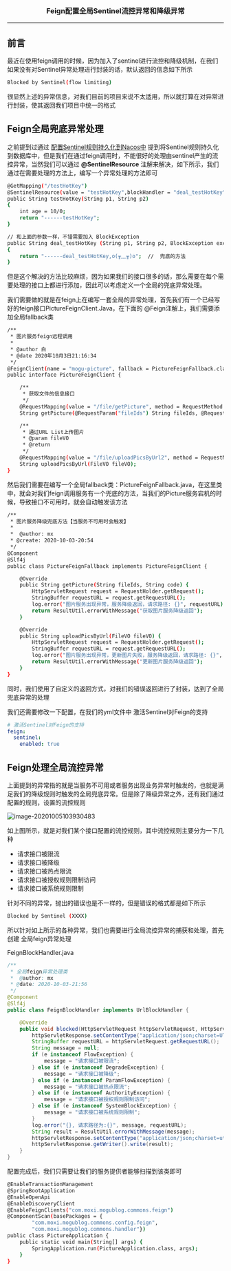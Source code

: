 ### <center>Feign配置全局Sentinel流控异常和降级异常
***
## 前言

最近在使用feign调用的时候，因为加入了sentinel进行流控和降级机制，在我们如果没有对Sentinel异常处理进行封装的话，默认返回的信息如下所示

```bash
Blocked by Sentinel(flow limiting)
```

很显然上述的异常信息，对我们目前的项目来说不太适用，所以就打算在对异常进行封装，使其返回我们项目中统一的格式

## Feign全局兜底异常处理

之前提到过通过 [配置Sentinel规则持久化到Nacos中](http://www.moguit.cn/#/info?blogUid=6473a200c9986f45af2ae9f12534ec93) 提到将Sentinel规则持久化到数据库中，但是我们在通过feign调用时，不能很好的处理由sentinel产生的流控异常，当然我们可以通过 **@SentinelResource** 注解来解决，如下所示，我们通过在需要处理的方法上，编写一个异常处理的方法即可

```bash
@GetMapping("/testHotKey")
@SentinelResource(value = "testHotKey",blockHandler = "deal_testHotKey")
public String testHotKey(String p1, String p2)
{
    int age = 10/0;
    return "------testHotKey";
}

// 和上面的参数一样，不错需要加入 BlockException
public String deal_testHotKey (String p1, String p2, BlockException exception)
{
	return "------deal_testHotKey,o(╥﹏╥)o";  //  兜底的方法
}
```

但是这个解决的方法比较麻烦，因为如果我们的接口很多的话，那么需要在每个需要处理的接口上都进行添加，因此可以考虑定义一个全局的兜底异常处理。

我们需要做的就是在feign上在编写一套全局的异常处理，首先我们有一个已经写好的feign接口PictureFeignClient.Java，在下面的 @Feign注解上，我们需要添加全局fallback类

```bash
/**
 * 图片服务feign远程调用
 *
 * @author 白
 * @date 2020年10月3日21:16:34
 */
@FeignClient(name = "mogu-picture", fallback = PictureFeignFallback.class)
public interface PictureFeignClient {

    /**
     * 获取文件的信息接口
     */
    @RequestMapping(value = "/file/getPicture", method = RequestMethod.GET)
    String getPicture(@RequestParam("fileIds") String fileIds, @RequestParam("code") String code);

    /**
     * 通过URL List上传图片
     * @param fileVO
     * @return
     */
    @RequestMapping(value = "/file/uploadPicsByUrl2", method = RequestMethod.POST)
    String uploadPicsByUrl(FileVO fileVO);
}
```

然后我们需要在编写一个全局fallback类：PictureFeignFallback.java，在这里类中，就会对我们feign调用服务有一个兜底的方法，当我们的Picture服务宕机的时候，导致接口不可用时，就会自动触发该方法

```bash
/**
 * 图片服务降级兜底方法【当服务不可用时会触发】
 *
 *  @author: mx
 * @create: 2020-10-03-20:54
 */
@Component
@Slf4j
public class PictureFeignFallback implements PictureFeignClient {

    @Override
    public String getPicture(String fileIds, String code) {
        HttpServletRequest request = RequestHolder.getRequest();
        StringBuffer requestURL = request.getRequestURL();
        log.error("图片服务出现异常，服务降级返回，请求路径: {}", requestURL);
        return ResultUtil.errorWithMessage("获取图片服务降级返回");
    }

    @Override
    public String uploadPicsByUrl(FileVO fileVO) {
        HttpServletRequest request = RequestHolder.getRequest();
        StringBuffer requestURL = request.getRequestURL();
        log.error("图片服务出现异常，更新图片失败，服务降级返回，请求路径: {}", requestURL);
        return ResultUtil.errorWithMessage("更新图片服务降级返回");
    }
}
```

同时，我们使用了自定义的返回方式，对我们的错误返回进行了封装，达到了全局兜底异常的处理

我们还需要修改一下配置，在我们的yml文件中 激活Sentinel对Feign的支持

```yml
# 激活Sentinel对Feign的支持
feign:
  sentinel:
    enabled: true
```

## Feign处理全局流控异常

上面提到的异常指的就是当服务不可用或者服务出现业务异常时触发的，也就是满足我们的降级规则时触发的全局兜底异常。但是除了降级异常之外，还有我们通过配置的规则，设置的流控规则

![image-20201005103930483](https://cdn.losey.top/blog/image-20201005103930483.png)

如上图所示，就是对我们某个接口配置的流控规则，其中流控规则主要分为一下几种

- 请求接口被限流
- 请求接口被降级
- 请求接口被热点限流
- 请求接口被授权规则限制访问
- 请求接口被系统规则限制

针对不同的异常，抛出的错误也是不一样的，但是错误的格式都是如下所示

```bash
Blocked by Sentinel (XXXX)
```

所以针对如上所示的各种异常，我们也需要进行全局流控异常的捕获和处理，首先创建 全局feign异常处理

FeignBlockHandler.java

```java
/**
 * 全局feign异常处理类
 *  @author: mx
 * @date: 2020-10-03-21:56
 */
@Component
@Slf4j
public class FeignBlockHandler implements UrlBlockHandler {

    @Override
    public void blocked(HttpServletRequest httpServletRequest, HttpServletResponse httpServletResponse, BlockException e) throws IOException {
        httpServletResponse.setContentType("application/json;charset=UTF-8");
        StringBuffer requestURL = httpServletRequest.getRequestURL();
        String message = null;
        if (e instanceof FlowException) {
            message = "请求接口被限流";
        } else if (e instanceof DegradeException) {
            message = "请求接口被降级";
        } else if (e instanceof ParamFlowException) {
            message = "请求接口被热点限流";
        } else if (e instanceof AuthorityException) {
            message = "请求接口被授权规则限制访问";
        } else if (e instanceof SystemBlockException) {
            message = "请求接口被系统规则限制";
        }
        log.error("{}, 请求路径为:{}", message, requestURL);
        String result = ResultUtil.errorWithMessage(message);
        httpServletResponse.setContentType("application/json;charset=utf-8");
        httpServletResponse.getWriter().write(result);
    }
}
```

配置完成后，我们只需要让我们的服务提供者能够扫描到该类即可

```bash
@EnableTransactionManagement
@SpringBootApplication
@EnableOpenApi
@EnableDiscoveryClient
@EnableFeignClients("com.moxi.mogublog.commons.feign")
@ComponentScan(basePackages = {
        "com.moxi.mogublog.commons.config.feign",
        "com.moxi.mogublog.commons.handler"})
public class PictureApplication {
    public static void main(String[] args) {
        SpringApplication.run(PictureApplication.class, args);
    }
}
```





